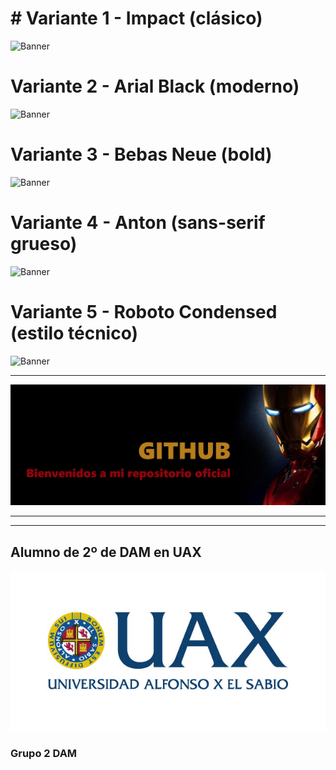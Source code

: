 # # Variante 1 - Impact (clásico)
![Banner](https://fakeimg.pl/1200x200/000000/ff0000/?text=REPOSITORIO+OFICIAL+UANMITA&font=impact&font_size=72)

# Variante 2 - Arial Black (moderno)
![Banner](https://fakeimg.pl/1200x200/000000/ff0000/?text=REPOSITORIO+OFICIAL+UANMITA&font=arial_black&font_size=72)

# Variante 3 - Bebas Neue (bold)
![Banner](https://fakeimg.pl/1200x200/000000/ff0000/?text=REPOSITORIO+OFICIAL+UANMITA&font=bebas&font_size=72)

# Variante 4 - Anton (sans-serif grueso)
![Banner](https://fakeimg.pl/1200x200/000000/ff0000/?text=REPOSITORIO+OFICIAL+UANMITA&font=anton&font_size=72)

# Variante 5 - Roboto Condensed (estilo técnico)
![Banner](https://fakeimg.pl/1200x200/000000/ff0000/?text=REPOSITORIO+OFICIAL+UANMITA&font=roboto_condensed&font_size=72)
 

***
![Imagen_de_portada](recursos/logo_iron.png)
***
***


## Alumno de 2º de DAM en UAX
![Imagen_de_portada](recursos/logo_uax.jpg)

### Grupo 2 DAM

<!--
**uanmita/uanmita** is a ✨ _special_ ✨ repository because its `README.md` (this file) appears on your GitHub profile.

Here are some ideas to get you started:

- 🔭 I’m currently working on ...
- 🌱 I’m currently learning ...
- 👯 I’m looking to collaborate on ...
- 🤔 I’m looking for help with ...
- 💬 Ask me about ...
- 📫 How to reach me: ...
- 😄 Pronouns: ...
- ⚡ Fun fact: ...
-->
